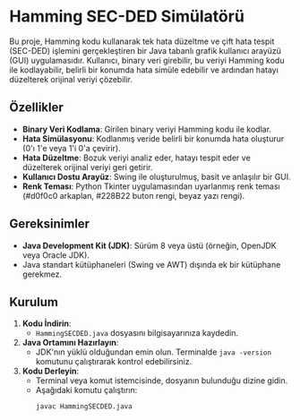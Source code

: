# Hamming SEC-DED Simülatörü

Bu proje, Hamming kodu kullanarak tek hata düzeltme ve çift hata tespit (SEC-DED) işlemini gerçekleştiren bir Java tabanlı grafik kullanıcı arayüzü (GUI) uygulamasıdır. Kullanıcı, binary veri girebilir, bu veriyi Hamming kodu ile kodlayabilir, belirli bir konumda hata simüle edebilir ve ardından hatayı düzelterek orijinal veriyi çözebilir.

## Özellikler
- **Binary Veri Kodlama**: Girilen binary veriyi Hamming kodu ile kodlar.
- **Hata Simülasyonu**: Kodlanmış veride belirli bir konumda hata oluşturur (0'ı 1'e veya 1'i 0'a çevirir).
- **Hata Düzeltme**: Bozuk veriyi analiz eder, hatayı tespit eder ve düzelterek orijinal veriyi geri getirir.
- **Kullanıcı Dostu Arayüz**: Swing ile oluşturulmuş, basit ve anlaşılır bir GUI.
- **Renk Teması**: Python Tkinter uygulamasından uyarlanmış renk teması (#d0f0c0 arkaplan, #228B22 buton rengi, beyaz yazı rengi).

## Gereksinimler
- **Java Development Kit (JDK)**: Sürüm 8 veya üstü (örneğin, OpenJDK veya Oracle JDK).
- Java standart kütüphaneleri (Swing ve AWT) dışında ek bir kütüphane gerekmez.

## Kurulum
1. **Kodu İndirin**:
   - `HammingSECDED.java` dosyasını bilgisayarınıza kaydedin.
2. **Java Ortamını Hazırlayın**:
   - JDK'nın yüklü olduğundan emin olun. Terminalde `java -version` komutunu çalıştırarak kontrol edebilirsiniz.
3. **Kodu Derleyin**:
   - Terminal veya komut istemcisinde, dosyanın bulunduğu dizine gidin.
   - Aşağıdaki komutu çalıştırın:
     ```bash
     javac HammingSECDED.java
